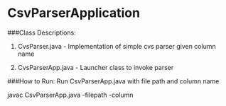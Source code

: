 # CsvParserApplication

###Class Descriptions:

1) CvsParser.java - Implementation of simple cvs parser given column name

2) CvsParserApp.java - Launcher class to invoke parser

###How to Run:
Run CsvParserApp.java with file path and column name

javac CsvParserApp.java -filepath -column
